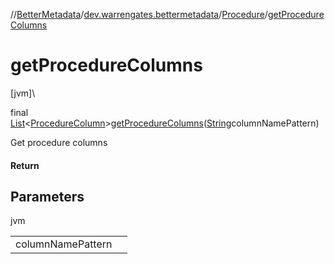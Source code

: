 //[BetterMetadata](../../../index.md)/[dev.warrengates.bettermetadata](../index.md)/[Procedure](index.md)/[getProcedureColumns](get-procedure-columns.md)

# getProcedureColumns

[jvm]\

final [List](https://docs.oracle.com/javase/8/docs/api/java/util/List.html)&lt;[ProcedureColumn](../-procedure-column/index.md)&gt;[getProcedureColumns](get-procedure-columns.md)([String](https://docs.oracle.com/javase/8/docs/api/java/lang/String.html)columnNamePattern)

Get procedure columns

#### Return

## Parameters

jvm

| | |
|---|---|
| columnNamePattern |  |
